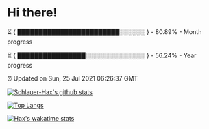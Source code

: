 # Hi there!

⏳ { ████████████████████████░░░░░░ } - 80.89% - Month progress

⏳ { ████████████████░░░░░░░░░░░░░░ } - 56.24% - Year progress

⏰ Updated on Sun, 25 Jul 2021 06:26:37 GMT


[![Schlauer-Hax's github stats](https://github-readme-stats.vercel.app/api?username=Schlauer-Hax&show_icons=true&theme=dark&count_private=true)](https://github.com/Schlauer-Hax)


[![Top Langs](https://github-readme-stats.vercel.app/api/top-langs/?username=Schlauer-Hax&layout=compact&theme=dark)](https://github.com/Schlauer-Hax?tab=repositories)


[![Hax's wakatime stats](https://github-readme-stats.vercel.app/api/wakatime?username=Hax&theme=dark)](https://wakatime.com/@Hax)

